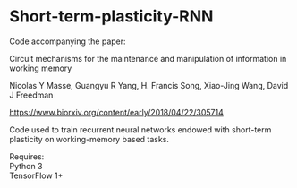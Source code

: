 # Short-term-plasticity-RNN


Code accompanying the paper:

Circuit mechanisms for the maintenance and manipulation of information in working memory

Nicolas Y Masse, Guangyu R Yang, H. Francis Song, Xiao-Jing Wang, David J Freedman 

https://www.biorxiv.org/content/early/2018/04/22/305714

Code used to train recurrent neural networks endowed with short-term plasticity on working-memory based tasks.

Requires:  
Python 3  
TensorFlow 1+ 
